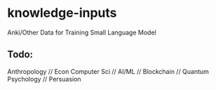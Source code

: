 # knowledge-inputs
Anki/Other Data for Training Small Language Model
## Todo:
Anthropology // Econ
Computer Sci // AI/ML // Blockchain // Quantum
Psychology // Persuasion